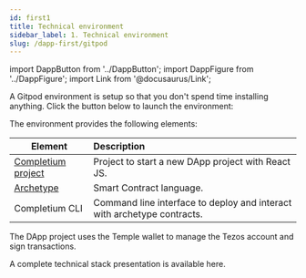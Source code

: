 ```yaml
---
id: first1
title: Technical environment
sidebar_label: 1. Technical environment
slug: /dapp-first/gitpod
---
```

import DappButton from '../DappButton';
import DappFigure from '../DappFigure';
import Link from '@docusaurus/Link';

A <Link to=''>Gitpod</Link> environment is setup so that you don't spend time installing anything. Click the button below to launch the environment:

<DappButton url="https://gitpod.io/#https://github.com/edukera/completium-dapp-first" txt="open environment"/>

The environment provides the following elements:

| Element | Description |
| -- | :-- |
| <a href='https://github.com/edukera/completium-dapp-first' target='_blank'>Completium project</a> | Project to start a new DApp project with <Link to='/docs/dapp-tools/react'>React JS</Link>. |
| <a href='https://archetype-lang.org/'>Archetype</a> | Smart Contract language. |
| <Link to='/docs/cli'>Completium CLI</Link> | Command line interface to deploy and interact with archetype contracts. |

The DApp project uses the <Link to='/docs/dapp-tools/thanos'>Temple wallet</Link> to manage the Tezos account and sign transactions.


A complete technical stack presentation is available <Link to='/docs/dapp-tools/'>here</Link>.
